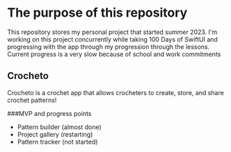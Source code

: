 # The purpose of this repository
This repository stores my personal project that started summer 2023. I'm working on this project concurrently while taking 100 Days of SwiftUI and progressing with the app through my progression through the lessons. Current progress is a very slow because of school and work commitments

## Crocheto
Crocheto is a crochet app that allows crocheters to create, store, and share crochet patterns! 

###MVP and progress points
- Pattern builder (almost done)
- Project gallery (restarting)
- Pattern tracker (not started)
